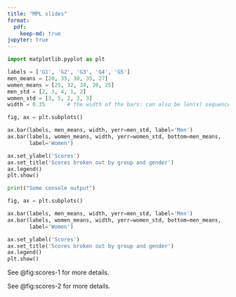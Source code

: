 ```yaml
---
title: "MPL slides"
format:
  pdf: 
    keep-md: true
jupyter: true
---
```


```python fig.cap=["My figure", "My other figure"] label="fig:scores" lst.label="lst:scores" lst.cap="Checkout the scores"
import matplotlib.pyplot as plt

labels = ['G1', 'G2', 'G3', 'G4', 'G5']
men_means = [20, 35, 30, 35, 27]
women_means = [25, 32, 34, 20, 25]
men_std = [2, 3, 4, 1, 2]
women_std = [3, 5, 2, 3, 3]
width = 0.35       # the width of the bars: can also be len(x) sequence

fig, ax = plt.subplots()

ax.bar(labels, men_means, width, yerr=men_std, label='Men')
ax.bar(labels, women_means, width, yerr=women_std, bottom=men_means,
       label='Women')

ax.set_ylabel('Scores')
ax.set_title('Scores broken out by group and gender')
ax.legend()
plt.show()

print("Some console output")

fig, ax = plt.subplots()

ax.bar(labels, men_means, width, yerr=men_std, label='Men')
ax.bar(labels, women_means, width, yerr=women_std, bottom=men_means,
       label='Women')

ax.set_ylabel('Scores')
ax.set_title('Scores broken out by group and gender')
ax.legend()
plt.show()

```


See @fig:scores-1 for more details.

See @fig:scores-2 for more details.









